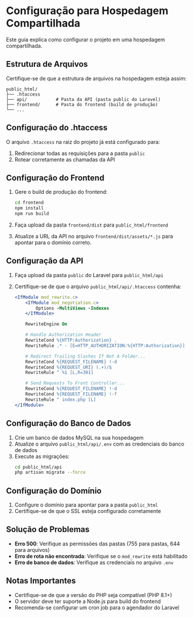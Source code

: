 # Configuração para Hospedagem Compartilhada

Este guia explica como configurar o projeto em uma hospedagem compartilhada.

## Estrutura de Arquivos

Certifique-se de que a estrutura de arquivos na hospedagem esteja assim:
```
public_html/
├── .htaccess
├── api/           # Pasta da API (pasta public do Laravel)
├── frontend/      # Pasta do frontend (build de produção)
└── ...
```

## Configuração do .htaccess

O arquivo `.htaccess` na raiz do projeto já está configurado para:
1. Redirecionar todas as requisições para a pasta `public`
2. Rotear corretamente as chamadas da API

## Configuração do Frontend

1. Gere o build de produção do frontend:
   ```bash
   cd frontend
   npm install
   npm run build
   ```

2. Faça upload da pasta `frontend/dist` para `public_html/frontend`

3. Atualize a URL da API no arquivo `frontend/dist/assets/*.js` para apontar para o domínio correto.

## Configuração da API

1. Faça upload da pasta `public` do Laravel para `public_html/api`

2. Certifique-se de que o arquivo `public_html/api/.htaccess` contenha:
   ```apache
   <IfModule mod_rewrite.c>
       <IfModule mod_negotiation.c>
           Options -MultiViews -Indexes
       </IfModule>

       RewriteEngine On

       # Handle Authorization Header
       RewriteCond %{HTTP:Authorization} .
       RewriteRule .* - [E=HTTP_AUTHORIZATION:%{HTTP:Authorization}]

       # Redirect Trailing Slashes If Not A Folder...
       RewriteCond %{REQUEST_FILENAME} !-d
       RewriteCond %{REQUEST_URI} (.+)/$
       RewriteRule ^ %1 [L,R=301]

       # Send Requests To Front Controller...
       RewriteCond %{REQUEST_FILENAME} !-d
       RewriteCond %{REQUEST_FILENAME} !-f
       RewriteRule ^ index.php [L]
   </IfModule>
   ```

## Configuração do Banco de Dados

1. Crie um banco de dados MySQL na sua hospedagem
2. Atualize o arquivo `public_html/api/.env` com as credenciais do banco de dados
3. Execute as migrações:
   ```bash
   cd public_html/api
   php artisan migrate --force
   ```

## Configuração do Domínio

1. Configure o domínio para apontar para a pasta `public_html`
2. Certifique-se de que o SSL esteja configurado corretamente

## Solução de Problemas

- **Erro 500**: Verifique as permissões das pastas (755 para pastas, 644 para arquivos)
- **Erro de rota não encontrada**: Verifique se o `mod_rewrite` está habilitado
- **Erro de banco de dados**: Verifique as credenciais no arquivo `.env`

## Notas Importantes

- Certifique-se de que a versão do PHP seja compatível (PHP 8.1+)
- O servidor deve ter suporte a Node.js para build do frontend
- Recomenda-se configurar um cron job para o agendador do Laravel
